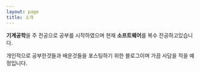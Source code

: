 ```yaml
---
layout: page
title: 소개
---
```


**기계공학**을 주 전공으로 공부를 시작하였으며 현재 **소프트웨어**를 복수 전공하고있습니다.

개인적으로 공부한것들과 배운것들을 포스팅하기 위한 블로그이며 가끔 사담을 적을 예정입니다.
